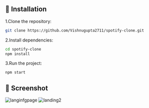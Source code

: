 
## 🚀 Installation

1.Clone the repository:


```bash
git clone https://github.com/Vishnugupta2711/spotify-clone.git
```
2.Install dependencies:

```bash
cd spotify-clone
npm install
```

3.Run the project:

```bash
npm start
```

## 🚀 Screenshot
![langinfgpage](https://github.com/user-attachments/assets/1b04a904-430f-4e68-813a-b2ecb32c3458)
![landing2](https://github.com/user-attachments/assets/7d9264b8-584c-4b97-8db3-01b95c5180db)


